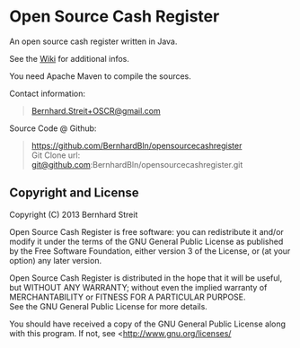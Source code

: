Open Source Cash Register
=========================

An open source cash register written in Java.

See the [Wiki](https://github.com/BernhardBln/opensourcecashregister/wiki) for additional infos.

You need Apache Maven to compile the sources. 

Contact information:  
> Bernhard.Streit+OSCR@gmail.com

Source Code @ Github:  
> https://github.com/BernhardBln/opensourcecashregister  
> Git Clone url: git@github.com:BernhardBln/opensourcecashregister.git


Copyright and License
---------------------

Copyright (C) 2013 Bernhard Streit

Open Source Cash Register is free software: you can redistribute it 
and/or modify it under the terms of the GNU General Public License 
as published by the Free Software Foundation, either version 3 of 
the License, or (at your option) any later version.

Open Source Cash Register is distributed in the hope that it will 
be useful, but WITHOUT ANY WARRANTY; without even the implied 
warranty of MERCHANTABILITY or FITNESS FOR A PARTICULAR PURPOSE.  
See the GNU General Public License for more details.

You should have received a copy of the GNU General Public License
along with this program. If not, see <http://www.gnu.org/licenses/
